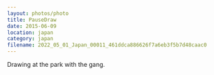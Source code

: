 ```yaml
---
layout: photos/photo
title: PauseDraw
date: 2015-06-09
location: japan
category: japan
filename: 2022_05_01_Japan_00011_461ddca886626f7a6eb3f5b7d48caac0
---
```

Drawing at the park with the gang.
